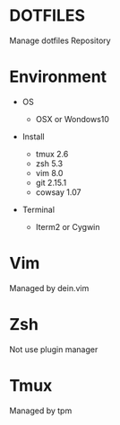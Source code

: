 # DOTFILES
Manage dotfiles Repository

# Environment
- OS
  - OSX or Wondows10

- Install
  - tmux 2.6
  - zsh 5.3
  - vim 8.0
  - git 2.15.1
  - cowsay 1.07

- Terminal
  - Iterm2 or Cygwin

# Vim
Managed by dein.vim

# Zsh
Not use plugin manager

# Tmux
Managed by tpm

